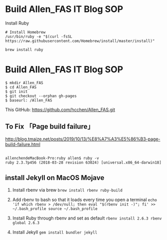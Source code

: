 # Build Allen_FAS IT Blog SOP

Install Ruby
```
# Install Homebrew
/usr/bin/ruby -e "$(curl -fsSL https://raw.githubusercontent.com/Homebrew/install/master/install)"

brew install ruby
```

# Build Allen_FAS IT Blog SOP
```
$ mkdir Allen_FAS
$ cd Allen_FAS
$ git init
$ git checkout --orphan gh-pages
$ baseurl: /Allen_FAS

```
This GitHub:
    https://github.com/hcchen/Allen_FAS.git

## To Fix 「Page build failure」
http://blog.tmaize.net/posts/2019/10/13/%E8%A7%A3%E5%86%B3-page-build-failure.html



##
```
allenchendeMacBook-Pro:ruby allen$ ruby -v
ruby 2.3.7p456 (2018-03-28 revision 63024) [universal.x86_64-darwin18]
```
## install Jekyll on MacOS Mojave
1. Install rbenv via brew
``
brew install rbenv ruby-build
``

2. Add rbenv to bash so that it loads every time you open a terminal
``
echo 'if which rbenv > /dev/null; then eval "$(rbenv init -)"; fi' >> ~/.bash_profile
source ~/.bash_profile
``
3. Install Ruby through rbenv and set as default
``
rbenv install 2.6.3
rbenv global 2.6.3
``
4. Install Jekyll
``
gem install bundler jekyll
``